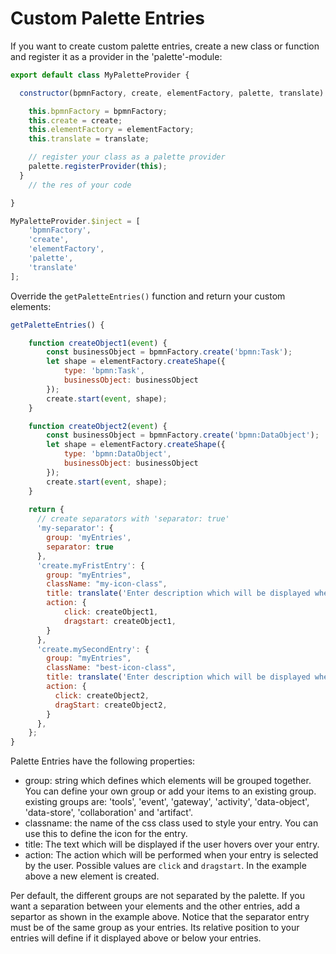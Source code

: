# Custom Palette Entries
If you want to create custom palette entries, create a new class or function and register it as a provider in the 'palette'-module:

```javascript
export default class MyPaletteProvider {

  constructor(bpmnFactory, create, elementFactory, palette, translate) {

    this.bpmnFactory = bpmnFactory;
    this.create = create;
    this.elementFactory = elementFactory;
    this.translate = translate;

    // register your class as a palette provider
    palette.registerProvider(this);
  }
    // the res of your code

}

MyPaletteProvider.$inject = [
    'bpmnFactory',
    'create',
    'elementFactory',
    'palette',
    'translate'
]; 
```

Override the ```getPaletteEntries()``` function and return your custom elements:

```javascript
getPaletteEntries() {

    function createObject1(event) {
        const businessObject = bpmnFactory.create('bpmn:Task');
        let shape = elementFactory.createShape({
            type: 'bpmn:Task',
            businessObject: businessObject
        });
        create.start(event, shape);
    }

    function createObject2(event) {
        const businessObject = bpmnFactory.create('bpmn:DataObject');
        let shape = elementFactory.createShape({
            type: 'bpmn:DataObject',
            businessObject: businessObject
        });
        create.start(event, shape);
    }
    
    return {
      // create separators with 'separator: true'
      'my-separator': {
        group: 'myEntries',
        separator: true
      },
      'create.myFristEntry': {
        group: "myEntries",
        className: "my-icon-class",
        title: translate('Enter description which will be displayed when you hover over your entry.'),
        action: {
            click: createObject1,
            dragstart: createObject1,
        }
      },
      'create.mySecondEntry': {
        group: "myEntries",
        className: "best-icon-class",
        title: translate('Enter description which will be displayed when you hover over your entry'),
        action: {
          click: createObject2,
          dragStart: createObject2,
        }
      },
    };
}
```

Palette Entries have the following properties:
- group: string which defines which elements will be grouped together. You can define your own group or add your items to an existing group.
existing groups are: 'tools', 'event', 'gateway', 'activity', 'data-object', 'data-store', 'collaboration' and 'artifact'.
- classname: the name of the css class used to style your entry. You can use this to define the icon for the entry.
- title: The text which will be displayed if the user hovers over your entry.
- action: The action which will be performed when your entry is selected by the user. Possible values are ```click``` and ```dragstart```. 
In the example above a new element is created.

Per default, the different groups are not separated by the palette. If you want a separation between your elements and 
the other entries, add a separtor as shown in the example above. Notice that the separator entry must be of the same group as your entries. Its relative position to your entries will define if it displayed above or below your entries.